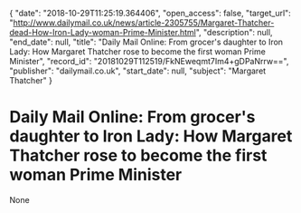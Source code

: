 {
  "date": "2018-10-29T11:25:19.364406", 
  "open_access": false, 
  "target_url": "http://www.dailymail.co.uk/news/article-2305755/Margaret-Thatcher-dead-How-Iron-Lady-woman-Prime-Minister.html", 
  "description": null, 
  "end_date": null, 
  "title": "Daily Mail Online: From grocer's daughter to Iron Lady: How Margaret Thatcher rose to become the first woman Prime Minister", 
  "record_id": "20181029T112519/FkNEweqmt7Im4+gDPaNrrw==", 
  "publisher": "dailymail.co.uk", 
  "start_date": null, 
  "subject": "Margaret Thatcher"
}

# Daily Mail Online: From grocer's daughter to Iron Lady: How Margaret Thatcher rose to become the first woman Prime Minister

None